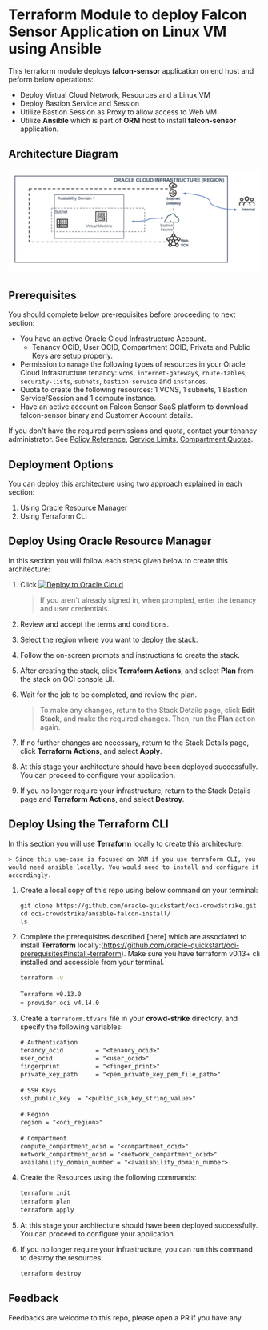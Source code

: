 # Terraform Module to deploy Falcon Sensor Application on Linux VM using Ansible

This terraform module deploys **falcon-sensor** application on end host and peform below operations: 
- Deploy Virtual Cloud Network, Resources and a Linux VM 
- Deploy Bastion Service and Session 
- Utilize Bastion Session as Proxy to allow access to Web VM 
- Utilize **Ansible** which is part of **ORM** host to install **falcon-sensor** application. 

## Architecture Diagram

![](./images/ansible-blog-0.png)

## Prerequisites

You should complete below pre-requisites before proceeding to next section:
- You have an active Oracle Cloud Infrastructure Account.
  - Tenancy OCID, User OCID, Compartment OCID, Private and Public Keys are setup properly.
- Permission to `manage` the following types of resources in your Oracle Cloud Infrastructure tenancy: `vcns`, `internet-gateways`, `route-tables`, `security-lists`, `subnets`, `bastion service` and `instances`.
- Quota to create the following resources: 1 VCNS, 1 subnets, 1 Bastion Service/Session and 1 compute instance.
- Have an active account on Falcon Sensor SaaS platform to download falcon-sensor binary and Customer Account details. 

If you don't have the required permissions and quota, contact your tenancy administrator. See [Policy Reference](https://docs.cloud.oracle.com/en-us/iaas/Content/Identity/Reference/policyreference.htm), [Service Limits](https://docs.cloud.oracle.com/en-us/iaas/Content/General/Concepts/servicelimits.htm), [Compartment Quotas](https://docs.cloud.oracle.com/iaas/Content/General/Concepts/resourcequotas.htm).


## Deployment Options

You can deploy this architecture using two approach explained in each section: 
1. Using Oracle Resource Manager 
2. Using Terraform CLI 

## Deploy Using Oracle Resource Manager

In this section you will follow each steps given below to create this architecture:

1. Click [![Deploy to Oracle Cloud](https://oci-resourcemanager-plugin.plugins.oci.oraclecloud.com/latest/deploy-to-oracle-cloud.svg)](https://console.us-phoenix-1.oraclecloud.com/resourcemanager/stacks/create?region=home&zipUrl=https://github.com/oracle-quickstart/oci-crowdstrike/raw/main/ansible-falcon-install/resource-manager/ansible-falcon-sensor.zip)

    > If you aren't already signed in, when prompted, enter the tenancy and user credentials.

2. Review and accept the terms and conditions.

3. Select the region where you want to deploy the stack.

4. Follow the on-screen prompts and instructions to create the stack.

5. After creating the stack, click **Terraform Actions**, and select **Plan** from the stack on OCI console UI.

6. Wait for the job to be completed, and review the plan.

    > To make any changes, return to the Stack Details page, click **Edit Stack**, and make the required changes. Then, run the **Plan** action again.

7. If no further changes are necessary, return to the Stack Details page, click **Terraform Actions**, and select **Apply**. 

8. At this stage your architecture should have been deployed successfully. You can proceed to configure your application.

9. If you no longer require your infrastructure, return to the Stack Details page and **Terraform Actions**, and select **Destroy**.

## Deploy Using the Terraform CLI

In this section you will use **Terraform** locally to create this architecture: 

    > Since this use-case is focused on ORM if you use terraform CLI, you would need ansible locally. You would need to install and configure it accordingly.

1. Create a local copy of this repo using below command on your terminal: 

    ```
    git clone https://github.com/oracle-quickstart/oci-crowdstrike.git
    cd oci-crowdstrike/ansible-falcon-install/
    ls
    ```

2. Complete the prerequisites described [here] which are associated to install **Terraform** locally:(https://github.com/oracle-quickstart/oci-prerequisites#install-terraform).
    Make sure you have terraform v0.13+ cli installed and accessible from your terminal.

    ```bash
    terraform -v

    Terraform v0.13.0
    + provider.oci v4.14.0
    ```

3. Create a `terraform.tfvars` file in your **crowd-strike** directory, and specify the following variables:

    ```
    # Authentication
    tenancy_ocid         = "<tenancy_ocid>"
    user_ocid            = "<user_ocid>"
    fingerprint          = "<finger_print>"
    private_key_path     = "<pem_private_key_pem_file_path>"

    # SSH Keys
    ssh_public_key  = "<public_ssh_key_string_value>"

    # Region
    region = "<oci_region>"

    # Compartment
    compute_compartment_ocid = "<compartment_ocid>"
    network_compartment_ocid = "<network_compartment_ocid>"
    availability_domain_number = "<availability_domain_number>

    ````

4. Create the Resources using the following commands:

    ```bash
    terraform init
    terraform plan
    terraform apply
    ```

5. At this stage your architecture should have been deployed successfully. You can proceed to configure your application.

6. If you no longer require your infrastructure, you can run this command to destroy the resources:

    ```bash
    terraform destroy
    ```

## Feedback 

Feedbacks are welcome to this repo, please open a PR if you have any.
